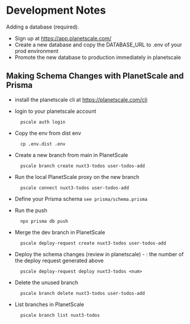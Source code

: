 # Development Notes

Adding a database (required).

- Sign up at https://app.planetscale.com/
- Create a new database and copy the DATABASE_URL to .env of your prod environment
- Promote the new database to production immediately in planetscale

## Making Schema Changes with PlanetScale and Prisma

- install the planetscale cli at https://planetscale.com/cli

- login to your planetscale account

        pscale auth login

- Copy the env from dist env

        cp .env.dist .env

- Create a new branch from main in PlanetScale

        pscale branch create nuxt3-todos user-todos-add

- Run the local PlanetScale proxy on the new branch

        pscale connect nuxt3-todos user-todos-add

- Define your Prisma schema `see prisma/schema.prisma`
- Run the push

        npx prisma db push

- Merge the dev branch in PlanetScale

        pscale deploy-request create nuxt3-todos user-todos-add

- Deploy the schema changes (review in planetscale) - <num>: the number of the deploy request generated above

        pscale deploy-request deploy nuxt3-todos <num>

- Delete the unused branch

        pscale branch delete nuxt3-todos user-todos-add

- List branches in PlanetScale

        pscale branch list nuxt3-todos
